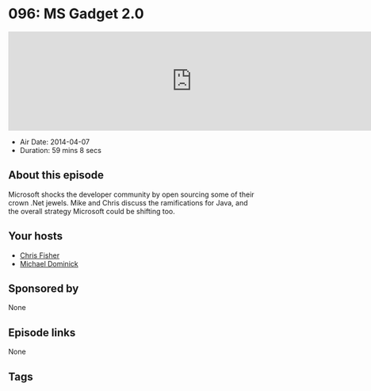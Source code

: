 # 096: MS Gadget 2.0

<iframe src="https://player.fireside.fm/v2/MLf2ZzhC+mrYYSk6D?theme=dark" width="740" height="200" frameborder="0" scrolling="no"></iframe>

* Air Date: 2014-04-07
* Duration: 59 mins 8 secs

## About this episode

Microsoft shocks the developer community by open sourcing some of their crown .Net jewels. Mike and Chris discuss the ramifications for Java, and the overall strategy Microsoft could be shifting too.

## Your hosts
* [Chris Fisher](https://coder.show/hosts/chrislas)
* [Michael Dominick](https://coder.show/hosts/michael)

## Sponsored by

None



## Episode links

None



## Tags

